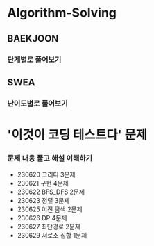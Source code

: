 # Algorithm-Solving

## BAEKJOON
### 단계별로 풀어보기

## SWEA
### 난이도별로 풀어보기

# '이것이 코딩 테스트다' 문제
### 문제 내용 풀고 해설 이해하기
- 230620 그리디 3문제
- 230621 구현 4문제
- 230622 BFS_DFS 2문제
- 230623 정렬 3문제
- 230625 이진 탐색 2문제
- 230626 DP 4문제
- 230627 최단경로 2문제
- 230629 서로소 집합 1문제